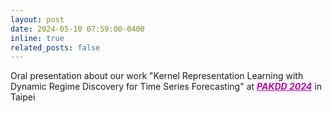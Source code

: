 ```yaml
---
layout: post
date: 2024-05-10 07:59:00-0400
inline: true
related_posts: false
---
```


Oral presentation about our work "Kernel Representation Learning with Dynamic Regime Discovery for Time Series Forecasting" at ***<span style="color:#b509ac"><u>PAKDD 2024</u></span>***  in Taipei
